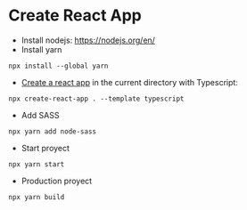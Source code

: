 # Create React App

- Install nodejs: https://nodejs.org/en/
- Install yarn
```
npx install --global yarn
```
- [Create a react app](https://create-react-app) in the current directory with Typescript:
```
npx create-react-app . --template typescript
```
- Add SASS
```
npx yarn add node-sass
```
- Start proyect
```
npx yarn start
```
- Production proyect
```
npx yarn build
```